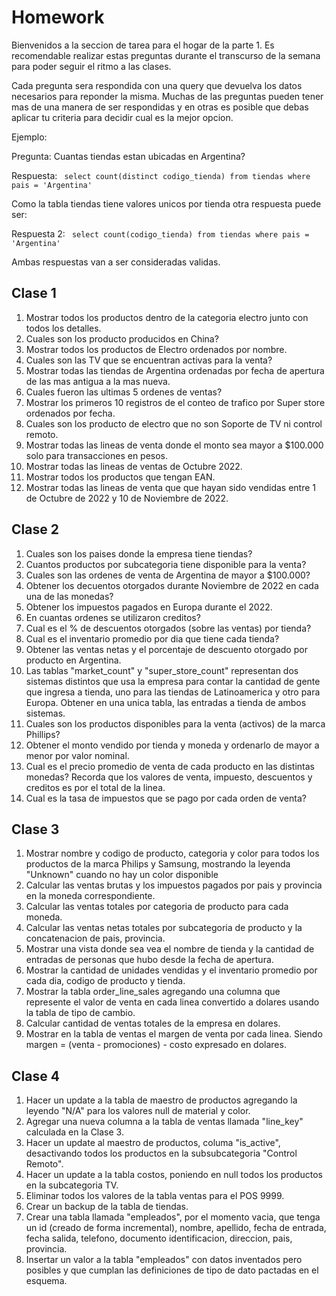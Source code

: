 # Homework

Bienvenidos a la seccion de tarea para el hogar de la parte 1. Es recomendable realizar estas preguntas durante el transcurso 
de la semana para poder seguir el ritmo a las clases.


Cada pregunta sera respondida con una query que devuelva los datos necesarios para reponder la misma. Muchas de las preguntas pueden tener 
mas de una manera de ser respondidas y en otras es posible que debas aplicar tu criteria para decidir cual es la mejor opcion. 

Ejemplo: 

Pregunta: Cuantas tiendas estan ubicadas en Argentina? 

Respuesta: ``` select count(distinct codigo_tienda) from tiendas where pais = 'Argentina'``` 

Como la tabla tiendas tiene valores unicos por tienda otra respuesta puede ser:

Respuesta 2: ``` select count(codigo_tienda) from tiendas where pais = 'Argentina'``` 

Ambas respuestas van a ser consideradas validas.


## Clase 1

1. Mostrar todos los productos dentro de la categoria electro junto con todos los detalles. 
2. Cuales son los producto producidos en China? 
3. Mostrar todos los productos de Electro ordenados por nombre. 
4. Cuales son las TV que se encuentran activas para la venta?
5. Mostrar todas las tiendas de Argentina ordenadas por fecha de apertura de las mas antigua a la mas nueva. 
6. Cuales fueron las ultimas 5 ordenes de ventas? 
7. Mostrar los primeros 10 registros de el conteo de trafico por Super store ordenados por fecha. 
8. Cuales son los producto de electro que no son Soporte de TV ni control remoto. 
9. Mostrar todas las lineas de venta donde el monto sea mayor a $100.000 solo para transacciones en pesos.
10. Mostrar todas las lineas de ventas de Octubre 2022.
11. Mostrar todos los productos que tengan EAN.
12. Mostrar todas las lineas de venta que que hayan sido vendidas entre 1 de Octubre de 2022 y 10 de Noviembre de 2022.


## Clase 2

1. Cuales son los paises donde la empresa tiene tiendas? 
2. Cuantos productos por subcategoria tiene disponible para la venta? 
3. Cuales son las ordenes de venta de Argentina de mayor a $100.000? 
4. Obtener los decuentos otorgados durante Noviembre de 2022 en cada una de las monedas?
5. Obtener los impuestos pagados en Europa durante el 2022. 
6. En cuantas ordenes se utilizaron creditos? 
7. Cual es el % de descuentos otorgados (sobre las ventas) por tienda?
8. Cual es el inventario promedio por dia que tiene cada tienda?
9. Obtener las ventas netas y el porcentaje de descuento otorgado por producto en Argentina. 
10. Las tablas "market_count" y "super_store_count" representan dos sistemas distintos que usa la empresa para contar la cantidad de gente que ingresa a tienda, uno para las tiendas de Latinoamerica y otro para Europa. Obtener en una unica tabla, las entradas a tienda de ambos sistemas. 
11. Cuales son los productos disponibles para la venta (activos) de la marca Phillips? 
12. Obtener el monto vendido por tienda y moneda y ordenarlo de mayor a menor por valor nominal. 
13. Cual es el precio promedio de venta de cada producto en las distintas monedas? Recorda que los valores de venta, impuesto, descuentos y creditos es por el total de la linea.
14. Cual es la tasa de impuestos que se pago por cada orden de venta?


## Clase 3

1. Mostrar nombre y codigo de producto, categoria y color para todos los productos de la marca Philips y Samsung, mostrando la leyenda "Unknown" cuando no hay un color disponible
2. Calcular las ventas brutas y los impuestos pagados por pais y provincia en la moneda correspondiente.
3. Calcular las ventas totales por categoria de producto para cada moneda.
4. Calcular las ventas netas totales por subcategoria de producto y la concatenacion de pais, provincia. 
4. Mostrar una vista donde sea vea el nombre de tienda y la cantidad de entradas de personas que hubo desde la fecha de apertura. 
6. Mostrar la cantidad de unidades vendidas y el inventario promedio por cada dia, codigo de producto y tienda.
7. Mostrar la tabla order_line_sales agregando una columna que represente el valor de venta en cada linea convertido a dolares usando la tabla de tipo de cambio.
8. Calcular cantidad de ventas totales de la empresa en dolares.
9. Mostrar en la tabla de ventas el margen de venta por cada linea. Siendo margen = (venta - promociones) - costo expresado en dolares.



## Clase 4 
1. Hacer un update a la tabla de maestro de productos agregando la leyendo "N/A" para los valores null de material y color. 
2. Agregar una nueva columna a la tabla de ventas llamada "line_key" calculada en la Clase 3.  
3. Hacer un update al maestro de productos, columa "is_active", desactivando todos los productos en la subsubcategoria "Control Remoto". 
4. Hacer un update a la tabla costos, poniendo en null todos los productos en la subcategoria TV.
5. Eliminar todos los valores de la tabla ventas para el POS 9999.
6. Crear un backup de la tabla de tiendas. 
7. Crear una tabla llamada "empleados", por el momento vacia, que tenga un id (creado de forma incremental), nombre, apellido, fecha de entrada, fecha salida, telefono, documento identificacion, direccion, pais, provincia.
8. Insertar un valor a la tabla "empleados" con datos inventados pero posibles y que cumplan las definiciones de tipo de dato pactadas en el esquema.
